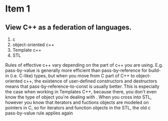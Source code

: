 # Item 1
## View C++ as a federation of languages.
1. c
2. object-oriented c++
3. Template c++
4. STL

Rules of effective c++ vary depending on the part of c++ you are using.
E.g. pass-by-value is generally more efficient than pass-by-reference for build-in (i.e. C-like) types, but when you move from C part of C++ to object-oriented c++, the existence of user-defined constructors and destructors means that pass-by-reference-to-const is usually better.
This is especially the case when working in Templates C++, because there, you don't even know the type of object you're dealing with . When you cross into STL, however you know that iterators and fuctions objects are modeled on pointers in C, so for iterators and function objects in the STL, the old c pass-by-value rule applies again
